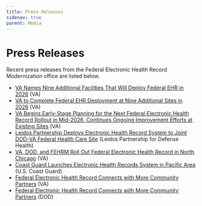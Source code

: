 ```yaml
---
title: Press Releases
sidenav: true
parent: Media
---
```

# Press Releases

Recent press releases from the Federal Electronic Health Record Modernization office are listed below.

- [VA Names Nine Additional Facilities That Will Deploy Federal EHR in 2026](https://news.va.gov/press-room/va-names-nine-additional-facilities-that-will-deploy-federal-ehr-in-2026/) (VA)
- [VA to Complete Federal EHR Deployment at Nine Additional Sites in 2026](https://news.va.gov/press-room/va-to-complete-federal-ehr-deployment-at-nine-additional-sites-in-2026/) (VA)
- [VA Begins Early-Stage Planning for the Next Federal Electronic Health Record Rollout in Mid-2026, Continues Ongoing Improvement Efforts at Existing Sites](https://news.va.gov/press-room/va-begins-early-stage-planning-for-the-next-federal-electronic-health-record-rollout-in-mid-2026-continues-ongoing-improvement-efforts-at-existing-sites/) (VA)
- [Leidos Partnership Deploys Electronic Health Record System to Joint DOD-VA Federal Health Care Site](https://investors.leidos.com/news-releases/news-release-details/leidos-partnership-deploys-electronic-health-record-system-joint) (Leidos Partnership for Defense Health)
- [VA, DOD, and FEHRM Roll Out Federal Electronic Health Record in North Chicago](https://news.va.gov/press-room/va-dod-fehrm-launch-ehr-lovell-health-care/) (VA)
- [Coast Guard Launches Electronic Health Records System in Pacific Area](https://www.dcms.uscg.mil/Our-Organization/Assistant-Commandant-for-Acquisitions-CG-9/Newsroom/Latest-Acquisition-News/Article/2742626/coast-guard-launches-electronic-health-records-system-in-pacific-area/) (U.S. Coast Guard)
- [Federal Electronic Health Record Connects with More Community Partners](https://www.defense.gov/Newsroom/Releases/Release/Article/2380447/federal-electronic-health-record-connects-with-more-community-partners/) (VA)
- [Federal Electronic Health Record Connects with More Community Partners](https://www.ehrm.va.gov/news/article/read/federal-electronic-health-record-connects-with-more-community-partners) (DOD)




